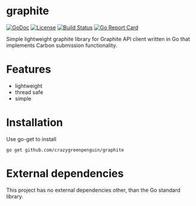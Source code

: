 # graphite
[![GoDoc](http://img.shields.io/badge/godoc-reference-blue.svg)](https://godoc.org/github.com/crazygreenpenguin/graphite)
[![License](http://img.shields.io/badge/license-mit-blue.svg)](https://raw.githubusercontent.com/crazygreenpenguin/graphite/master/LICENSE)
[![Build Status](https://travis-ci.com/crazygreenpenguin/graphite.svg?branch=master)](https://travis-ci.com/crazygreenpenguin/)
[![Go Report Card](https://goreportcard.com/badge/github.com/crazygreenpenguin/graphite)](https://goreportcard.com/report/github.com/crazygreenpenguin/graphite)

Simple lightweight graphite library for
Graphite API client written in Go that
implements Carbon submission functionality.

# Features
 - lightweight
 - thread safe
 - simple

# Installation

 Use go-get to install
 ```
 go get github.com/crazygreenpenguin/graphite
 ```
# External dependencies

This project has no external dependencies other,
 than the Go standard library.
